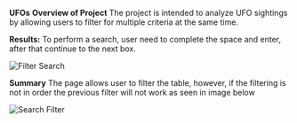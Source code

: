 **UFOs**
**Overview of Project**
The project is intended to analyze UFO sightings by allowing users to filter for multiple criteria at the same time.

**Results:**
To perform a search, user need to complete the space and enter, after that continue to the next box.

![Filter Search](https://user-images.githubusercontent.com/93059601/150604345-9cec475c-af04-4784-98d4-5a52ea594ddd.PNG)

**Summary**
The page allows user to filter the table, however, if the filtering is not in order the previous filter will not work as seen in image below

![Search Filter](https://user-images.githubusercontent.com/93059601/150604528-df736224-6be2-48c7-97ab-b206c4466ca1.PNG)
